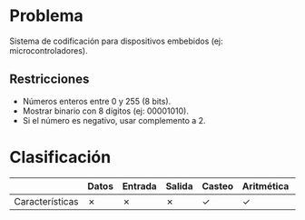 # Problema

Sistema de codificación para dispositivos embebidos (ej: microcontroladores).

## Restricciones

- Números enteros entre 0 y 255 (8 bits).
- Mostrar binario con 8 dígitos (ej: 00001010).
- Si el número es negativo, usar complemento a 2.

# Clasificación
|  | Datos | Entrada | Salida | Casteo | Aritmética | Relacionales | Lógicos | Condicionales | Ciclo | Matrices | Funciones |
|----------|-------|---------|--------|--------|------------|--------------|---------|---------------|-------|----------|-------------|
| Características | ✗ | ✗ | ✗ | ✓ | ✓ | ✗ | ✗ | ✗ | ✗ | ✗ | ✗ |
